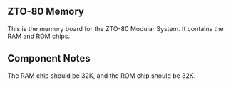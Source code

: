 ## ZTO-80 Memory
This is the memory board for the ZTO-80 Modular System. It contains the RAM and ROM chips.

## Component Notes
The RAM chip should be 32K, and the ROM chip should be 32K.
